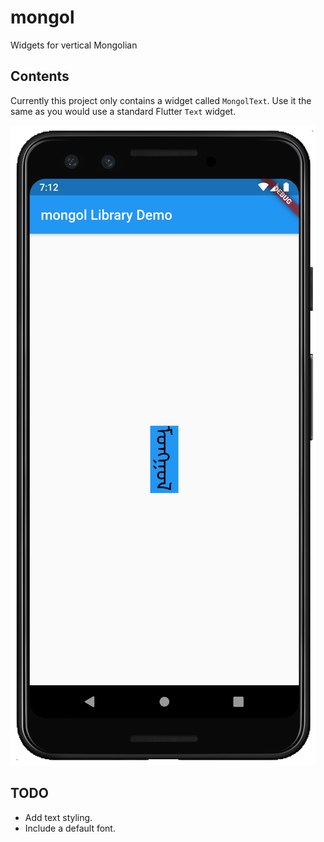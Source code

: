 # mongol

Widgets for vertical Mongolian

## Contents

Currently this project only contains a widget called `MongolText`. Use it the same as you would use a standard Flutter `Text` widget.

![](example/supplemental/mongol_demo.png)


## TODO

- Add text styling.
- Include a default font.
